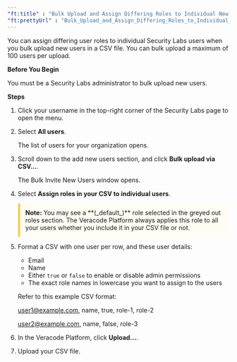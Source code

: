 ```yaml
---
"ft:title" : "Bulk Upload and Assign Differing Roles to Individual New Users"
"ft:prettyUrl" : "Bulk_Upload_and_Assign_Differing_Roles_to_Individual_New_Users"
---
```

You can assign differing user roles to individual Security Labs users when you bulk upload new users in a CSV file. You can bulk upload a maximum of 100 users per upload.

<p font-size="13pt"><b>Before You Begin</b></p>

You must be a Security Labs administrator to bulk upload new users.

<p font-size="13pt"><b>Steps</b></p>

1.  Click your username in the top-right corner of the Security Labs page to open the menu.

2.  Select **All users**.

    The list of users for your organization opens.

3.  Scroll down to the add new users section, and click **Bulk upload via CSV...**.

    The Bulk Invite New Users window opens.

4. Select **Assign roles in your CSV to individual users**.
    <p style="background-color:#FFFCF3; padding: 12px; border-left: 5px solid #F7CD55;"><b>Note:</b> You may see a **(_default_)** role selected in the greyed out roles section. The Veracode Platform always applies this role to all your users whether you include it in your CSV file or not.</p>

5. Format a CSV with one user per row, and these user details:
    - Email
    - Name
    - Either `true` or `false` to enable or disable admin permissions
    - The exact role names in lowercase you want to assign to the users

    Refer to this example CSV format:

    user1@example.com, name, true, role-1, role-2

    user2@example.com, name, false, role-3

6. In the Veracode Platform, click **Upload...**.

7. Upload your CSV file.
